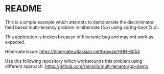 README
======

This is a simple example which attempts to demonstrate the discriminator field based multi-tenancy problem in hibernate (5.x) using spring-boot (2.x).

This application is broken because of hiberante bug and may not work as expected.

Hibernate Issue: https://hibernate.atlassian.net/browse/HHH-6054


Use this following repository which workarounds this problem using different approach.
https://github.com/ramsrib/multi-tenant-app-demo
